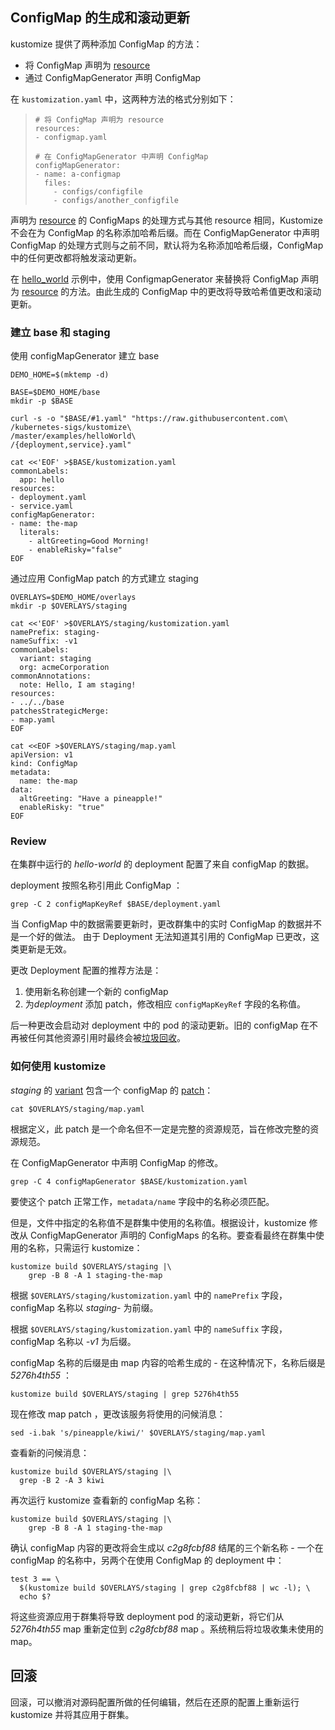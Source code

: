 [patch]: ../../docs/glossary.md#patch
[resource]: ../../docs/glossary.md#resource
[variant]: ../../docs/glossary.md#variant

## ConfigMap 的生成和滚动更新

kustomize 提供了两种添加 ConfigMap 的方法：

- 将 ConfigMap 声明为 [resource]
- 通过 ConfigMapGenerator 声明 ConfigMap

在 `kustomization.yaml` 中，这两种方法的格式分别如下：

> ```
> # 将 ConfigMap 声明为 resource
> resources:
> - configmap.yaml
>
> # 在 ConfigMapGenerator 中声明 ConfigMap
> configMapGenerator:
> - name: a-configmap
>   files:
>     - configs/configfile
>     - configs/another_configfile
> ```

声明为 [resource] 的 ConfigMaps 的处理方式与其他 resource 相同，Kustomize 不会在为 ConfigMap 的名称添加哈希后缀。而在 ConfigMapGenerator 中声明 ConfigMap 的处理方式则与之前不同，默认将为名称添加哈希后缀，ConfigMap 中的任何更改都将触发滚动更新。

在 [hello_world](helloWorld.md) 示例中，使用 ConfigmapGenerator 来替换将 ConfigMap 声明为 [resource] 的方法。由此生成的 ConfigMap 中的更改将导致哈希值更改和滚动更新。

### 建立 base 和 staging

使用 configMapGenerator 建立 base

<!-- @establishBase @testAgainstLatestRelease -->

```
DEMO_HOME=$(mktemp -d)

BASE=$DEMO_HOME/base
mkdir -p $BASE

curl -s -o "$BASE/#1.yaml" "https://raw.githubusercontent.com\
/kubernetes-sigs/kustomize\
/master/examples/helloWorld\
/{deployment,service}.yaml"

cat <<'EOF' >$BASE/kustomization.yaml
commonLabels:
  app: hello
resources:
- deployment.yaml
- service.yaml
configMapGenerator:
- name: the-map
  literals:
    - altGreeting=Good Morning!
    - enableRisky="false"
EOF
```

通过应用 ConfigMap patch 的方式建立 staging

<!-- @establishStaging @testAgainstLatestRelease -->

```
OVERLAYS=$DEMO_HOME/overlays
mkdir -p $OVERLAYS/staging

cat <<'EOF' >$OVERLAYS/staging/kustomization.yaml
namePrefix: staging-
nameSuffix: -v1
commonLabels:
  variant: staging
  org: acmeCorporation
commonAnnotations:
  note: Hello, I am staging!
resources:
- ../../base
patchesStrategicMerge:
- map.yaml
EOF

cat <<EOF >$OVERLAYS/staging/map.yaml
apiVersion: v1
kind: ConfigMap
metadata:
  name: the-map
data:
  altGreeting: "Have a pineapple!"
  enableRisky: "true"
EOF
```

### Review

在集群中运行的 _hello-world_ 的 deployment 配置了来自 configMap 的数据。

deployment 按照名称引用此 ConfigMap ：

<!-- @showDeployment @testAgainstLatestRelease -->

```
grep -C 2 configMapKeyRef $BASE/deployment.yaml
```

当 ConfigMap 中的数据需要更新时，更改群集中的实时 ConfigMap 的数据并不是一个好的做法。 由于 Deployment 无法知道其引用的 ConfigMap 已更改，这类更新是无效。

更改 Deployment 配置的推荐方法是：

1.  使用新名称创建一个新的 configMap
2.  为*deployment* 添加 patch，修改相应 `configMapKeyRef` 字段的名称值。

后一种更改会启动对 deployment 中的 pod 的滚动更新。旧的 configMap 在不再被任何其他资源引用时最终会被[垃圾回收](/../../issues/242)。

### 如何使用 kustomize

_staging_ 的 [variant] 包含一个 configMap 的 [patch]：

<!-- @showMapPatch @testAgainstLatestRelease -->

```
cat $OVERLAYS/staging/map.yaml
```

根据定义，此 patch 是一个命名但不一定是完整的资源规范，旨在修改完整的资源规范。

在 ConfigMapGenerator 中声明 ConfigMap 的修改。

<!-- @showMapBase @testAgainstLatestRelease -->

```
grep -C 4 configMapGenerator $BASE/kustomization.yaml
```

要使这个 patch 正常工作，`metadata/name` 字段中的名称必须匹配。

但是，文件中指定的名称值不是群集中使用的名称值。根据设计，kustomize 修改从 ConfigMapGenerator 声明的 ConfigMaps 的名称。要查看最终在群集中使用的名称，只需运行 kustomize：

<!-- @grepStagingName @testAgainstLatestRelease -->

```
kustomize build $OVERLAYS/staging |\
    grep -B 8 -A 1 staging-the-map
```

根据 `$OVERLAYS/staging/kustomization.yaml` 中的 `namePrefix` 字段，configMap 名称以 _staging-_ 为前缀。

根据 `$OVERLAYS/staging/kustomization.yaml` 中的 `nameSuffix` 字段，configMap 名称以 _-v1_ 为后缀。

configMap 名称的后缀是由 map 内容的哈希生成的 - 在这种情况下，名称后缀是 _5276h4th55_ ：

<!-- @grepStagingHash @testAgainstLatestRelease -->

```
kustomize build $OVERLAYS/staging | grep 5276h4th55
```

现在修改 map patch ，更改该服务将使用的问候消息：

<!-- @changeMap @testAgainstLatestRelease -->

```
sed -i.bak 's/pineapple/kiwi/' $OVERLAYS/staging/map.yaml
```

查看新的问候消息：

```
kustomize build $OVERLAYS/staging |\
  grep -B 2 -A 3 kiwi
```

再次运行 kustomize 查看新的 configMap 名称：

<!-- @grepStagingName @testAgainstLatestRelease -->

```
kustomize build $OVERLAYS/staging |\
    grep -B 8 -A 1 staging-the-map
```

确认 configMap 内容的更改将会生成以 _c2g8fcbf88_ 结尾的三个新名称 - 一个在 configMap 的名称中，另两个在使用 ConfigMap 的 deployment 中：

<!-- @countHashes @testAgainstLatestRelease -->

```
test 3 == \
  $(kustomize build $OVERLAYS/staging | grep c2g8fcbf88 | wc -l); \
  echo $?
```

将这些资源应用于群集将导致 deployment pod 的滚动更新，将它们从 _5276h4th55_ map 重新定位到 _c2g8fcbf88_ map 。系统稍后将垃圾收集未使用的 map。

## 回滚

回滚，可以撤消对源码配置所做的任何编辑，然后在还原的配置上重新运行 kustomize 并将其应用于群集。
